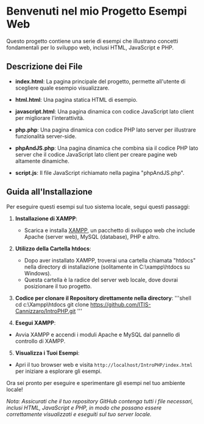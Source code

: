 # Benvenuti nel mio Progetto Esempi Web

Questo progetto contiene una serie di esempi che illustrano concetti fondamentali per lo sviluppo web, inclusi HTML, JavaScript e PHP.

## Descrizione dei File

- **index.html**: La pagina principale del progetto, permette all'utente di scegliere quale esempio visualizzare.

- **html.html**: Una pagina statica HTML di esempio.

- **javascript.html**: Una pagina dinamica con codice JavaScript lato client per migliorare l'interattività.

- **php.php**: Una pagina dinamica con codice PHP lato server per illustrare funzionalità server-side.

- **phpAndJS.php**: Una pagina dinamica che combina sia il codice PHP lato server che il codice JavaScript lato client per creare pagine web altamente dinamiche.

- **script.js**: Il file JavaScript richiamato nella pagina "phpAndJS.php".

## Guida all'Installazione

Per eseguire questi esempi sul tuo sistema locale, segui questi passaggi:

1. **Installazione di XAMPP**:
   - Scarica e installa [XAMPP](https://www.apachefriends.org/index.html), un pacchetto di sviluppo web che include Apache (server web), MySQL (database), PHP e altro.

2. **Utilizzo della Cartella htdocs**:
   - Dopo aver installato XAMPP, troverai una cartella chiamata "htdocs" nella directory di installazione (solitamente in C:\xampp\htdocs su Windows).
   - Questa cartella è la radice del server web locale, dove dovrai posizionare il tuo progetto.

3. **Codice per clonare il Repository direttamente nella directory**:
   '''shell
   cd c:\Xampp\htdocs
   git clone https://github.com/ITIS-Cannizzaro/IntroPHP.git
   '''

5. **Esegui XAMPP**:
- Avvia XAMPP e accendi i moduli Apache e MySQL dal pannello di controllo di XAMPP.

5. **Visualizza i Tuoi Esempi**:
- Apri il tuo browser web e visita `http://localhost/IntroPHP/index.html` per iniziare a esplorare gli esempi.

Ora sei pronto per eseguire e sperimentare gli esempi nel tuo ambiente locale!

*Nota: Assicurati che il tuo repository GitHub contenga tutti i file necessari, inclusi HTML, JavaScript e PHP, in modo che possano essere correttamente visualizzati e eseguiti sul tuo server locale.*
